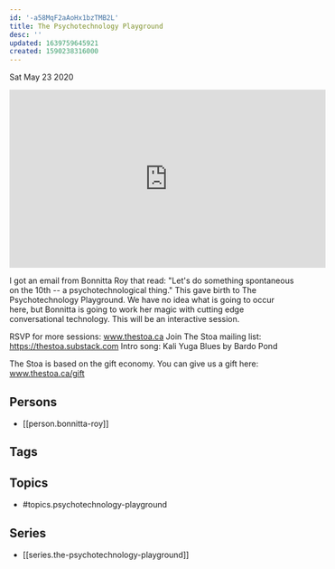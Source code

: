 ```yaml
---
id: '-a58MqF2aAoHx1bzTMB2L'
title: The Psychotechnology Playground
desc: ''
updated: 1639759645921
created: 1590238316000
---
```





Sat May 23 2020

<iframe width="560" height="315" src="https://www.youtube.com/embed/pB9xh9pj1yA" title="The Psychotechnology Playground w/ Bonnitta Roy (May 22nd, 2020)" frameborder="0" allow="accelerometer; autoplay; clipboard-write; encrypted-media; gyroscope; picture-in-picture" allowfullscreen ></iframe>

I got an email from Bonnitta Roy that read: "Let's do something spontaneous on the 10th -- a psychotechnological thing." This gave birth to The Psychotechnology Playground. We have no idea what is going to occur here, but Bonnitta is going to work her magic with cutting edge conversational technology. This will be an interactive session.

RSVP for more sessions: www.thestoa.ca
Join The Stoa mailing list: https://thestoa.substack.com
Intro song: Kali Yuga Blues by Bardo Pond

The Stoa is based on the gift economy. You can give us a gift here: www.thestoa.ca/gift

## Persons

- [[person.bonnitta-roy]]

## Tags



## Topics

- #topics.psychotechnology-playground

## Series

- [[series.the-psychotechnology-playground]]

